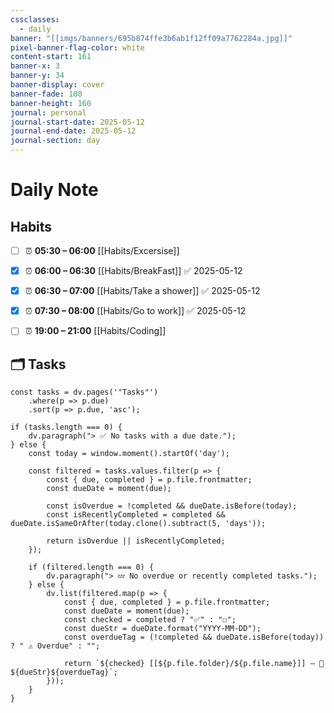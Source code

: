 ```yaml
---
cssclasses:
  - daily
banner: "[[imgs/banners/695b874ffe3b6ab1f12ff09a7762284a.jpg]]"
pixel-banner-flag-color: white
content-start: 161
banner-x: 3
banner-y: 34
banner-display: cover
banner-fade: 100
banner-height: 160
journal: personal
journal-start-date: 2025-05-12
journal-end-date: 2025-05-12
journal-section: day
---
```

# Daily Note

## Habits

- [ ] ⏰ **05:30 – 06:00** [[Habits/Excersise]]
- [x] ⏰ **06:00 – 06:30** [[Habits/BreakFast]] ✅ 2025-05-12
- [x] ⏰ **06:30 – 07:00** [[Habits/Take a shower]] ✅ 2025-05-12
- [x] ⏰ **07:30 – 08:00** [[Habits/Go to work]] ✅ 2025-05-12
- [ ] ⏰ **19:00 – 21:00** [[Habits/Coding]]


## 🗂️ Tasks

```dataviewjs
const tasks = dv.pages('"Tasks"')
    .where(p => p.due)
    .sort(p => p.due, 'asc');

if (tasks.length === 0) {
    dv.paragraph("> ✅ No tasks with a due date.");
} else {
    const today = window.moment().startOf('day');

    const filtered = tasks.values.filter(p => {
        const { due, completed } = p.file.frontmatter;
        const dueDate = moment(due);

        const isOverdue = !completed && dueDate.isBefore(today);
        const isRecentlyCompleted = completed && dueDate.isSameOrAfter(today.clone().subtract(5, 'days'));

        return isOverdue || isRecentlyCompleted;
    });

    if (filtered.length === 0) {
        dv.paragraph("> 💤 No overdue or recently completed tasks.");
    } else {
        dv.list(filtered.map(p => {
            const { due, completed } = p.file.frontmatter;
            const dueDate = moment(due);
            const checked = completed ? "✅" : "☐";
            const dueStr = dueDate.format("YYYY-MM-DD");
            const overdueTag = (!completed && dueDate.isBefore(today)) ? " ⚠️ Overdue" : "";

            return `${checked} [[${p.file.folder}/${p.file.name}]] — 📅 ${dueStr}${overdueTag}`;
        }));
    }
}

```
